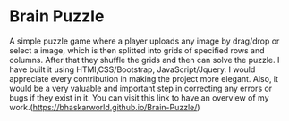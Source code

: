 # Brain Puzzle
A simple puzzle game where a player uploads any image by drag/drop or select a image, which is then splitted into grids of specified rows and columns. After that they shuffle the grids and then can solve the puzzle. I have built it using HTMl,CSS/Bootstrap, JavaScript/Jquery. I would appreciate every contribution in making the project more elegant. Also, it would be a very valuable and important step in correcting any errors or bugs if they exist in it. 
You can visit this link to have an overview of my work.(https://bhaskarworld.github.io/Brain-Puzzle/)
